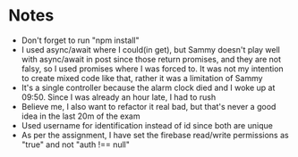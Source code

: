 # Notes

- Don't forget to run "npm install"
- I used async/await where I could(in get), but Sammy doesn't play well with async/await in post since those return promises, and they are not falsy, so I used promises where I was forced to. It was not my intention to create mixed code like that, rather it was a limitation of Sammy
- It's a single controller because the alarm clock died and I woke up at 09:50. Since I was already an hour late, I had to rush
- Believe me, I also want to refactor it real bad, but that's never a good idea in the last 20m of the exam
- Used username for identification instead of id since both are unique
- As per the assignment, I have set the firebase read/write permissions as "true" and not "auth !== null"